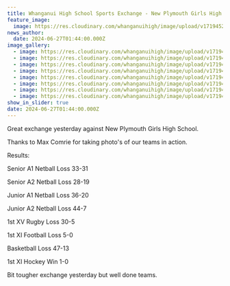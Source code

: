 ```yaml
---
title: Whanganui High School Sports Exchange - New Plymouth Girls High School
feature_image:
  image: https://res.cloudinary.com/whanganuihigh/image/upload/v1719452667/News/np_netball1.jpg
news_author:
  date: 2024-06-27T01:44:00.000Z
image_gallery:
  - image: https://res.cloudinary.com/whanganuihigh/image/upload/v1719452667/News/np_netball.jpg
  - image: https://res.cloudinary.com/whanganuihigh/image/upload/v1719452666/News/np_netball_3.jpg
  - image: https://res.cloudinary.com/whanganuihigh/image/upload/v1719452657/News/np_football.jpg
  - image: https://res.cloudinary.com/whanganuihigh/image/upload/v1719452656/News/np_football_2.jpg
  - image: https://res.cloudinary.com/whanganuihigh/image/upload/v1719452655/News/np_football_3.jpg
  - image: https://res.cloudinary.com/whanganuihigh/image/upload/v1719452655/News/np_rugby.jpg
  - image: https://res.cloudinary.com/whanganuihigh/image/upload/v1719452655/News/np_rugby_2.jpg
  - image: https://res.cloudinary.com/whanganuihigh/image/upload/v1719452654/News/np_rugby1.jpg
show_in_slider: true
date: 2024-06-27T01:44:00.000Z
---
```

Great exchange yesterday against New Plymouth Girls High School. 

Thanks to Max Comrie for taking photo's of our teams in action. 

Results: 

Senior A1 Netball Loss 33-31

Senior A2 Netball Loss 28-19

Junior A1 Netball Loss 36-20

Junior A2 Netball Loss 44-7

1st XV Rugby Loss 30-5

1st XI Football Loss 5-0

Basketball Loss 47-13

1st XI Hockey Win 1-0 

Bit tougher exchange yesterday but well done teams.
